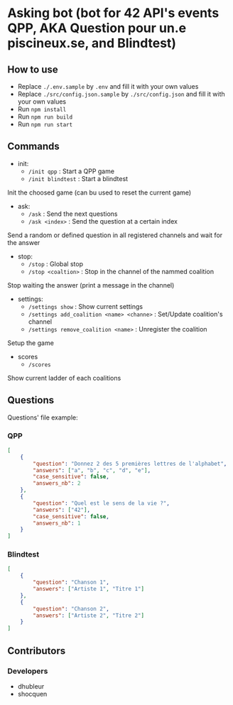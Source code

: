 # Asking bot (bot for 42 API's events QPP, AKA Question pour un.e piscineux.se, and Blindtest)

## How to use

-   Replace `./.env.sample` by `.env` and fill it with your own values
-   Replace `./src/config.json.sample` by `./src/config.json` and fill it with your own values
-   Run `npm install`
-   Run `npm run build`
-   Run `npm run start`

## Commands

-   init:
    -   `/init qpp` : Start a QPP game
    -   `/init blindtest` : Start a blindtest

Init the choosed game (can bu used to reset the current game)

-   ask:
    -   `/ask` : Send the next questions
    -   `/ask <index>` : Send the question at a certain index

Send a random or defined question in all registered channels and wait for the answer

-   stop:
    -   `/stop` : Global stop
    -   `/stop <coaltion>` : Stop in the channel of the nammed coalition

Stop waiting the answer (print a message in the channel)

-   settings:
    -   `/settings show` : Show current settings
    -   `/settings add_coalition <name> <channe>` : Set/Update coalition's channel
    -   `/settings remove_coalition <name>` : Unregister the coalition

Setup the game

-   scores
    -   `/scores`

Show current ladder of each coalitions

## Questions

Questions' file example:

### QPP

```json
[
	{
		"question": "Donnez 2 des 5 premières lettres de l'alphabet",
		"answers": ["a", "b", "c", "d", "e"],
		"case_sensitive": false,
		"answers_nb": 2
	},
	{
		"question": "Quel est le sens de la vie ?",
		"answers": ["42"],
		"case_sensitive": false,
		"answers_nb": 1
	}
]
```

### Blindtest

```json
[
	{
		"question": "Chanson 1",
		"answers": ["Artiste 1", "Titre 1"]
	},
	{
		"question": "Chanson 2",
		"answers": ["Artiste 2", "Titre 2"]
	}
]
```

## Contributors

### Developers

-   dhubleur
-   shocquen
